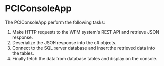 # PCIConsoleApp

The PCIConsoleApp perform the following tasks:
1. Make HTTP requests to the WFM system's REST API and retrieve JSON response.
2. Deserialize the JSON response into the c# objects.
3. Connect to the SQL server database and insert the retrieved data into the tables.
4. Finally fetch the data from database tables and display on the console.


